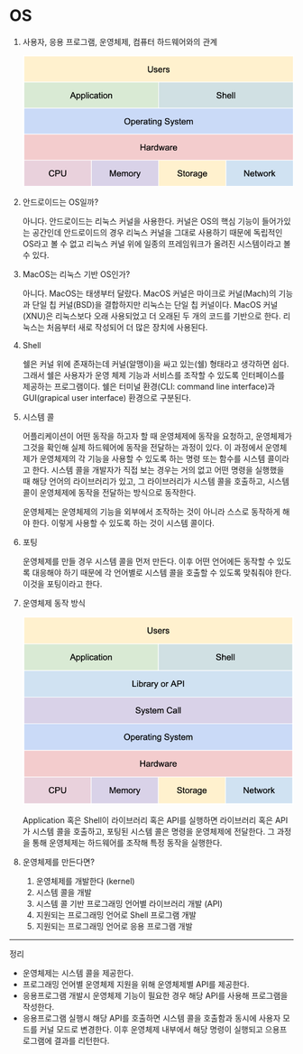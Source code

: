 # OS

1. 사용자, 응용 프로그램, 운영체제, 컴퓨터 하드웨어와의 관계

   ![os](./image/os.png)

2. 안드로이드는 OS일까?

   아니다. 안드로이드는 리눅스 커널을 사용한다. 커널은 OS의 핵심 기능이 들어가있는 공간인데 안드로이드의 경우 리눅스 커널을 그대로 사용하기 때문에 독립적인 OS라고 볼 수 없고 리눅스 커널 위에 일종의 프레임워크가 올려진 시스템이라고 볼 수 있다.

3. MacOS는 리눅스 기반 OS인가?

   아니다. MacOS는 태생부터 달랐다. MacOS 커널은 마이크로 커널(Mach)의 기능과 단일 칩 커널(BSD)을 결합하지만 리눅스는 단일 칩 커널이다. MacOS 커널(XNU)은 리눅스보다 오래 사용되었고 더 오래된 두 개의 코드를 기반으로 한다. 리눅스는 처음부터 새로 작성되어 더 많은 장치에 사용된다.

4. Shell

   쉘은 커널 위에 존재하는데 커널(알맹이)을 싸고 있는(쉘) 형태라고 생각하면 쉽다. 그래서 쉘은 사용자가 운영 체제 기능과 서비스를 조작할 수 있도록 인터페이스를 제공하는 프로그램이다. 쉘은 터미널 환경(CLI: command line interface)과 GUI(grapical user interface) 환경으로 구분된다.

5. 시스템 콜

   어플리케이션이 어떤 동작을 하고자 할 때 운영체제에 동작을 요청하고, 운영체제가 그것을 확인해 실제 하드웨어에 동작을 전달하는 과정이 있다. 이 과정에서 운영체제가 운영체제의 각 기능을 사용할 수 있도록 하는 명령 또는 함수를 시스템 콜이라고 한다. 시스템 콜을 개발자가 직접 보는 경우는 거의 없고 어떤 명령을 실행했을 때 해당 언어의 라이브러리가 있고, 그 라이브러리가 시스템 콜을 호출하고, 시스템 콜이 운영체제에 동작을 전달하는 방식으로 동작한다.

   운영체제는 운영체제의 기능을 외부에서 조작하는 것이 아니라 스스로 동작하게 해야 한다. 이렇게 사용할 수 있도록 하는 것이 시스템 콜이다.

6. 포팅

   운영체제를 만들 경우 시스템 콜을 먼저 만든다. 이후 어떤 언어에든 동작할 수 있도록 대응해야 하기 때문에 각 언어별로 시스템 콜을 호출할 수 있도록 맞춰줘야 한다. 이것을 포팅이라고 한다.

7. 운영체제 동작 방식

   ![operation method](./image/operationMethod.png)

   Application 혹은 Shell이 라이브러리 혹은 API를 실행하면 라이브러리 혹은 API가 시스템 콜을 호출하고, 포팅된 시스템 콜은 명령을 운영체제에 전달한다. 그 과정을 통해 운영체제는 하드웨어를 조작해 특정 동작을 실행한다.

8. 운영체제를 만든다면?

   1. 운영체제를 개발한다 (kernel)
   2. 시스템 콜을 개발
   3. 시스템 콜 기반 프로그래밍 언어별 라이브러리 개발 (API)
   4. 지원되는 프로그래밍 언어로 Shell 프로그램 개발
   5. 지원되는 프로그래밍 언어로 응용 프로그램 개발

---

정리

* 운영체제는 시스템 콜을 제공한다.
* 프로그래밍 언어별 운영체제 지원을 위해 운영체제별 API를 제공한다.
* 응용프로그램 개발시 운영체제 기능이 필요한 경우 해당 API를 사용해 프로그램을 작성한다.
* 응용프로그램 실행시 해당 API를 호출하면 시스템 콜을 호출함과 동시에 사용자 모드를 커널 모드로 변경한다. 이후 운영체제 내부에서 해당 명령이 실행되고 으용프로그램에 결과를 리턴한다.